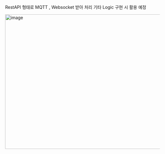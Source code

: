 RestAPI 형태로 MQTT , Websocket 받아 처리
기타 Logic 구현 시 활용 예정

<img width="941" height="439" alt="image" src="https://github.com/user-attachments/assets/2cff112f-8b8f-4591-b44c-c98de80d51b1" />
